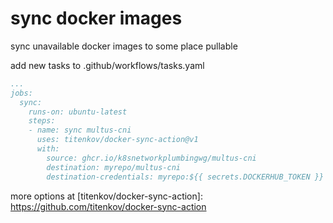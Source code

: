 # sync docker images

sync unavailable docker images to some place pullable 

add new tasks to .github/workflows/tasks.yaml

```yaml
...
jobs:
  sync:
    runs-on: ubuntu-latest
    steps:
    - name: sync multus-cni
      uses: titenkov/docker-sync-action@v1
      with:
        source: ghcr.io/k8snetworkplumbingwg/multus-cni
        destination: myrepo/multus-cni
        destination-credentials: myrepo:${{ secrets.DOCKERHUB_TOKEN }}
```

more options at [titenkov/docker-sync-action]: https://github.com/titenkov/docker-sync-action
